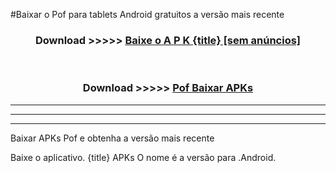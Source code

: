 #Baixar o Pof   para tablets Android gratuitos a versão mais recente


<div align="center">
<h3>Download >>>>> <a href="https://pt-web.web.app/?pt= {title}">Baixe o A P K {title} [sem anúncios]</a></h3><br>

<h3>Download >>>>> <a href="https://pt-web.web.app/?pt= {title}">Pof  Baixar APKs</a></h3>
</div>

----------------------------------------------------------

----------------------------------------------------------

----------------------------------------------------------

Baixar APKs Pof  e obtenha a versão mais recente

Baixe o aplicativo. {title} APKs O nome é a versão para .Android.


